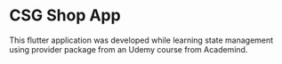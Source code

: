 # CSG Shop App

This flutter application was developed while learning state management using provider package from an Udemy course from Academind.

